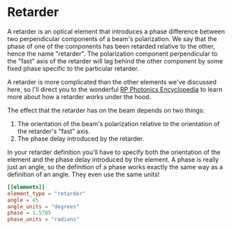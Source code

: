 # Retarder
A retarder is an optical element that introduces a phase difference between two perpendicular components of a beam's polarization. We say that the phase of one of the components has been retarded relative to the other, hence the name "retarder". The polarization component perpendicular to the "fast" axis of the retarder will lag behind the other component by some fixed phase specific to the particular retarder.

A retarder is more complicated than the other elements we've discussed here, so I'll direct you to the wonderful [RP Photonics Encyclopedia][rp-photonics] to learn more about how a retarder works under the hood.

The effect that the retarder has on the beam depends on two things:
1. The orientation of the beam's polarization relative to the orientation of the retarder's "fast" axis.
2. The phase delay introduced by the retarder.

In your retarder definition you'll have to specify both the orientation of the element and the phase delay introduced by the element. A phase is really just an angle, so the definition of a phase works exactly the same way as a definition of an angle. They even use the same units!

```toml
[[elements]]
element_type = "retarder"
angle = 45
angle_units = "degrees"
phase = 1.5705
phase_units = "radians"
```

[rp-photonics]: https://www.rp-photonics.com/waveplates.html
